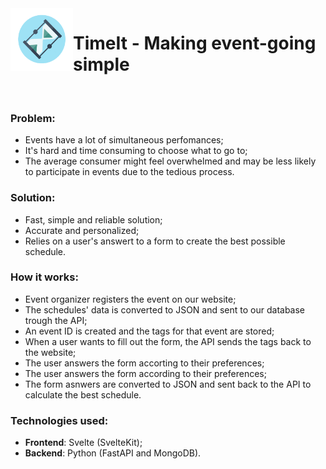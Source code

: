 <img align = "left" width="100" height = "100" src = "/frontend/static/favicon.png">

# TimeIt - Making event-going simple
</br>

### Problem:
- Events have a lot of simultaneous perfomances;
- It's hard and time consuming to choose what to go to;
- The average consumer might feel overwhelmed and may be less likely to participate in events due to the tedious process.

### Solution:
- Fast, simple and reliable solution;
- Accurate and personalized;
- Relies on a user's answert to a form to create the best possible schedule.

### How it works:
- Event organizer registers the event on our website;
- The schedules' data is converted to JSON and sent to our database trough the API;
- An event ID is created and the tags for that event are stored;
- When a user wants to fill out the form, the API sends the tags back to the website;
- The user answers the form accorting to their preferences;
- The user answers the form according to their preferences;
- The form asnwers are converted to JSON and sent back to the API to calculate the best schedule.

### Technologies used:
- **Frontend**: Svelte (SvelteKit);
- **Backend**: Python (FastAPI and MongoDB).
